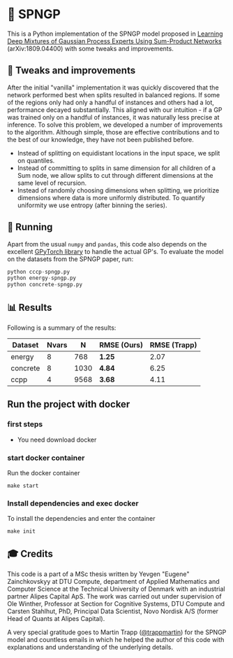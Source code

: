 # :high_brightness: SPNGP

This is a Python implementation of the SPNGP model proposed in
[Learning Deep Mixtures of Gaussian Process Experts Using Sum-Product Networks](https://arxiv.org/abs/1809.04400) (arXiv:1809.04400) with some tweaks and improvements.

## :wrench: Tweaks and improvements 

After the initial "vanilla" implementation it was quickly discovered that the network performed best when splits resulted in balanced regions. If some of the regions only had only a handful of instances and others had a lot, performance decayed substantially. This aligned with our intuition - if a GP was trained only on a handful of instances, it was naturally less precise at inference. To solve this problem, we developed a number of improvements to the algorithm. Although simple, those are effective contributions and to the best of our knowledge, they have not been published before.

* Instead of splitting on equidistant locations in the input space, we split on quantiles.
* Instead of committing to splits in same dimension for all children of a Sum node, we allow splits to cut through different dimensions at the same level of recursion.
* Instead of randomly choosing dimensions when splitting, we prioritize dimensions where data is more uniformly distributed. To quantify uniformity we use entropy (after binning the series).

## :running: Running
Apart from the usual `numpy` and `pandas`, this code also depends on the excellent [GPyTorch library](https://gpytorch.ai) to handle the actual GP's. To evaluate the model on the datasets from the SPNGP paper, run:
```python
python cccp-spngp.py
python energy-spngp.py
python concrete-spngp.py
```

## :bar_chart: Results
Following is a summary of the results:

| Dataset   | Nvars | N    |  RMSE (Ours)  | RMSE (Trapp) |
| --------- | ----- | ---- | ------------- | ------------ |
| energy    | 8     |  768 | **1.25**          | 2.07         |
| concrete  | 8     | 1030 | **4.84**          | 6.25         |
| ccpp      | 4     | 9568 | **3.68**          | 4.11         |

## Run the project with docker

### first steps

- You need download docker

### start docker container

Run the docker container 

``` make start ```

### Install dependencies and exec docker

To install the dependencies and enter the container

``` make init ```

## :mortar_board: Credits
This code is a part of a MSc thesis written by Yevgen "Eugene" Zainchkovskyy at DTU Compute, department of Applied Mathematics and Computer Science at the Technical University of Denmark with an industrial partner Alipes Capital ApS. The work was carried out under supervision of Ole Winther, Professor at Section for Cognitive Systems, DTU Compute and Carsten Stahlhut, PhD, Principal Data Scientist, Novo Nordisk A/S (former Head of Quants at Alipes Capital). 

A very special gratitude goes to Martin Trapp ([@trappmartin](https://github.com/trappmartin)) for the SPNGP model and countless emails in which he helped the author of this code with explanations and understanding of the underlying details. 
